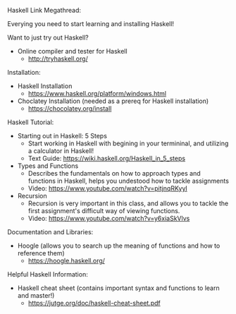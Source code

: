 Haskell Link Megathread:


Everying you need to start learning and installing Haskell!

Want to just try out Haskell?

- Online compiler and tester for Haskell
  - http://tryhaskell.org/
  
Installation:

- Haskell Installation 
  - https://www.haskell.org/platform/windows.html
- Choclatey Installation (needed as a prereq for Haskell installation)
  - https://chocolatey.org/install
 
Haskell Tutorial:
- Starting out in Haskell: 5 Steps
  - Start working in Haskell with begining in your termininal, and utilizing a calculator in Haskell!
  - Text Guide: https://wiki.haskell.org/Haskell_in_5_steps
- Types and Functions
  - Describes the fundamentals on how to approach types and functions in Haskell, helps you undestood how to tackle assignments
  - Video: https://www.youtube.com/watch?v=pitjnqRKyyI
- Recursion
  - Recursion is very important in this class, and allows you to tackle the first assignment's difficult way of viewing functions.
  - Video: https://www.youtube.com/watch?v=y6xiaSkVlvs

Documentation and Libraries:

- Hoogle (allows you to search up the meaning of functions and how to reference them)
  - https://hoogle.haskell.org/
  
Helpful Haskell Information:
- Haskell cheat sheet (contains important syntax and functions to learn and master!)
  - https://jutge.org/doc/haskell-cheat-sheet.pdf
